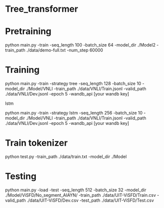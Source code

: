 # Tree_transformer

# Pretraining

python main.py -train -seq_length 100 -batch_size 64 -model_dir ./Model2 -train_path ./data/demo-full.txt -num_step 60000

# Training 
python main.py -train -strategy tree -seq_length 128 -batch_size 10 -model_dir ./Model/VNLI -train_path ./data/VNLI/Train.jsonl -valid_path ./data/VNLI/Dev.jsonl  -epoch 5 -wandb_api [your wandb key]


lstm

python main.py -train -strategy lstm -seq_length 256 -batch_size 10 -model_dir ./Model/VNLI -train_path ./data/VNLI/Train.jsonl -valid_path ./data/VNLI/Dev.jsonl -epoch 5 -wandb_api [your wandb key]


# Train tokenizer
python test.py -train_path ./data/train.txt -model_dir ./Model

# Testing

python main.py -load -test -seq_length 512 -batch_size 32 -model_dir ./Model/ViSFD/No_segment_AIAYN/ -train_path ./data/UIT-ViSFD/Train.csv -valid_path ./data/UIT-ViSFD/Dev.csv -test_path ./data/UIT-ViSFD/Test.csv

